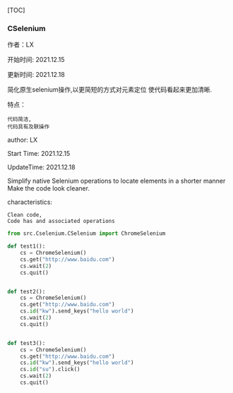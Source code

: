 [TOC]
### CSelenium
作者：LX

开始时间: 2021.12.15

更新时间: 2021.12.18

简化原生selenium操作,以更简短的方式对元素定位
使代码看起来更加清晰.

特点：

    代码简洁,
    代码具有及联操作

author: LX

Start Time: 2021.12.15

UpdateTime: 2021.12.18

Simplify native Selenium operations to locate elements in a shorter manner
Make the code look cleaner.

characteristics:

    Clean code,
    Code has and associated operations
```python
from src.Cselenium.CSelenium import ChromeSelenium

def test1():
    cs = ChromeSelenium()
    cs.get("http://www.baidu.com")
    cs.wait(2)
    cs.quit()


def test2():
    cs = ChromeSelenium()
    cs.get("http://www.baidu.com")
    cs.id("kw").send_keys("hello world")
    cs.wait(2)
    cs.quit()


def test3():
    cs = ChromeSelenium()
    cs.get("http://www.baidu.com")
    cs.id("kw").send_keys("hello world")
    cs.id("su").click()
    cs.wait(2)
    cs.quit()
```